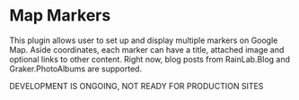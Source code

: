 # Map Markers

This plugin allows user to set up and display multiple markers on Google Map.
Aside coordinates, each marker can have a title, attached image and optional links to other content. Right now, blog posts from RainLab.Blog
 and Graker.PhotoAlbums are supported.

DEVELOPMENT IS ONGOING, NOT READY FOR PRODUCTION SITES